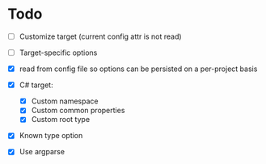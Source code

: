 # Todo

- [ ] Customize target (current config attr is not read)
- [ ] Target-specific options

- [x] read from config file so options can be persisted on a per-project basis
- [x] C# target:
  - [x] Custom namespace
  - [x] Custom common properties
  - [x] Custom root type
- [x] Known type option
- [x] Use argparse

